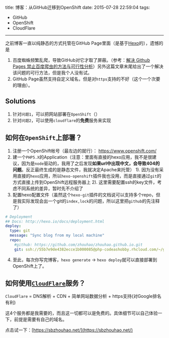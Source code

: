 title: 博客：从GitHub迁移到OpenShift
date: 2015-07-28 22:59:04
tags:
 - GitHub
 - OpenShift
 - CloudFlare
---
之前博客一直以纯静态的方式托管在GitHub Page里面（是基于[Hexo](https://hexo.io/)的），遗憾的是

1. 百度蜘蛛频繁乱爬，导致GitHub对它才取了屏蔽。（参考：[解决 Github Pages 禁止百度爬虫的方法与可行性分析](http://jerryzou.com/posts/feasibility-of-allowing-baiduSpider-for-Github-Pages/)）另外这篇文章末尾给出了一个解决该问题的可行方法，但是我个人没有试。
2. GitHub Page虽然支持自定义域名，但是对`https`支持的不好（这个一个次要的理由）。

<!-- more -->
## Solutions
1. 针对`问题1`，可以把网站部署在`OpenShift`（）
2. 针对`问题2`，可以使用`cloudflare`的**免费**服务来实现

## 如何在`OpenShift`上部署？
1. 注册一个OpenShift帐号（最左边的就行）： https://www.openshift.com/
2. 建一个`PHP5.X`的Application（注意：里面有直接的hexo应用，我不是很建议，因为是`node`驱动的，我用了之后发现**如果url中出现中文，会导致404的问题**。反正最终生成的是静态文件，我就决定Apache来托管）
    1). 因为没有采用直接的`hexo`应用，所以`hexo-openshift`插件我也没用，而是直接通过`git`的方式直接上传到OpenShift远程服务器上
    2). 这里需要配置ssh的key文件，考虑不同系统的差异，暂时先不介绍了
3. 配置hexo配置文件（虽然这个`hexo-git`插件的文档说可以支持多个repo，但是我实际发现会出一个git的`index,lock`的问题，所以这里把`github`的先注释了）
```yml
# Deployment
## Docs: http://hexo.io/docs/deployment.html
deploy:
  type: git
  message: "Sync blog from my local machine"
  repo:
    #github: https://github.com/zhouhao/zhouhao.github.io.git
    git: ssh://55b7e9de4382ecce1b000085@php-codeashobby.rhcloud.com/~/git/php.git/
```
4. 至此，每次你写完博客，`hexo generate` -> `hexo deploy`就可以直接部署到OpenShift上了。

## 如何使用[`CloudFlare`](https://www.cloudflare.com/)服务？
`CloudFlare` = DNS解析 + CDN + 简单网站数据分析 + https支持(对Google排名有利)

这4个服务都是我需要的，而且这一切都可以是免费的。具体细节可以自己体验一下，前提是需要有自己的域名。

点击试一下：[https://sbzhouhao.net/](https://sbzhouhao.net/)
